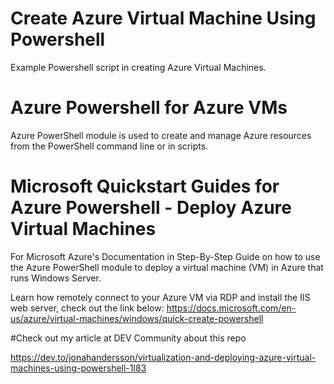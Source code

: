 # Create Azure Virtual Machine Using Powershell
Example Powershell script in creating Azure Virtual Machines. 


# Azure Powershell for Azure VMs
Azure PowerShell module is used to create and manage Azure resources from the PowerShell command line or in scripts. 

# Microsoft Quickstart Guides for Azure Powershell - Deploy Azure Virtual Machines 
For Microsoft Azure's Documentation in Step-By-Step Guide on how to use the Azure PowerShell module to deploy a virtual machine (VM) in Azure that runs Windows Server.

Learn how remotely connect to your Azure VM via RDP and install the IIS web server, check out the link below:
https://docs.microsoft.com/en-us/azure/virtual-machines/windows/quick-create-powershell 

#Check out my article at DEV Community about this repo 

https://dev.to/jonahandersson/virtualization-and-deploying-azure-virtual-machines-using-powershell-1l83
